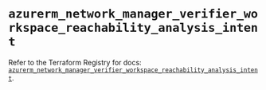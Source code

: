 # `azurerm_network_manager_verifier_workspace_reachability_analysis_intent`

Refer to the Terraform Registry for docs: [`azurerm_network_manager_verifier_workspace_reachability_analysis_intent`](https://registry.terraform.io/providers/hashicorp/azurerm/4.49.0/docs/resources/network_manager_verifier_workspace_reachability_analysis_intent).
